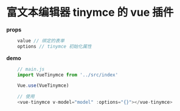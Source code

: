 # 富文本编辑器 tinymce 的 vue 插件

**props**

```javascript
    value // 绑定的表单
    options // tinymce 初始化属性
```

**demo**
```javascript
    // main.js
    import VueTinymce from '../src/index'

    Vue.use(VueTinymce)

    // 使用
    <vue-tinymce v-model="model" :options="{}"></vue-tinymce>
```